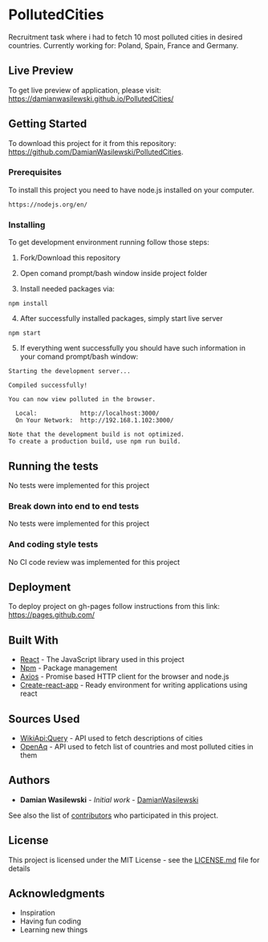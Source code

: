 # PollutedCities

Recruitment task where i had to fetch 10 most polluted cities in desired countries. Currently working for: Poland, Spain, France and Germany.

## Live Preview

To get live preview of application, please visit: https://damianwasilewski.github.io/PollutedCities/

## Getting Started

To download this project for it from this repository: https://github.com/DamianWasilewski/PollutedCities.

### Prerequisites

To install this project you need to have node.js installed on your computer.

```
https://nodejs.org/en/
```

### Installing

To get development environment running follow those steps:

1. Fork/Download this repository

2. Open comand prompt/bash window inside project folder

3. Install needed packages via:

```
npm install
```
4. After successfully installed packages, simply start live server

```
npm start
```

5. If everything went successfully you should have such information in your comand prompt/bash window:

```
Starting the development server...

Compiled successfully!

You can now view polluted in the browser.

  Local:            http://localhost:3000/
  On Your Network:  http://192.168.1.102:3000/

Note that the development build is not optimized.
To create a production build, use npm run build.
```

## Running the tests

No tests were implemented for this project

### Break down into end to end tests

No tests were implemented for this project

### And coding style tests

No CI code review was implemented for this project

## Deployment

To deploy project on gh-pages follow instructions from this link: https://pages.github.com/

## Built With

* [React](https://reactjs.org/) - The JavaScript library used in this project
* [Npm](https://www.npmjs.com/) - Package management
* [Axios](https://github.com/axios/axios) - Promise based HTTP client for the browser and node.js
* [Create-react-app](https://github.com/facebook/create-react-app) - Ready environment for writing applications using react

## Sources Used

* [WikiApi:Query](https://www.mediawiki.org/wiki/API:Query) - API used to fetch descriptions of cities
* [OpenAq](https://docs.openaq.org/#api-_) - API used to fetch list of countries and most polluted cities in them

## Authors

* **Damian Wasilewski** - *Initial work* - [DamianWasilewski](https://github.com/DamianWasilewski)

See also the list of [contributors](https://github.com/your/project/contributors) who participated in this project.

## License

This project is licensed under the MIT License - see the [LICENSE.md](LICENSE.md) file for details

## Acknowledgments

* Inspiration
* Having fun coding
* Learning new things
